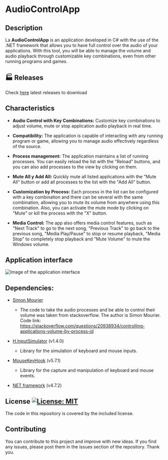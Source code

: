 # AudioControlApp

## Description

La **AudioControlApp** is an application developed in C# with the use of the .NET framework that allows you to have full control over the audio of your applications. With this tool, you will be able to manage the volume and audio playback through customizable key combinations, even from other running programs and games.

## 🏭 Releases
Check [here](https://github.com/illoIvan/AudioAppController/releases) latest releases to download

## Characteristics

- **Audio Control with Key Combinations:** Customize key combinations to adjust volume, mute or stop application audio playback in real time.

- **Compatibility:** The application is capable of interacting with any running program or game, allowing you to manage audio effectively regardless of the source.

- **Process management:** The application maintains a list of running processes. You can easily reload the list with the "Reload" buttons, and you can also add processes to the view by clicking on them.

- **Mute All y Add All:** Quickly mute all listed applications with the "Mute All" button or add all processes to the list with the "Add All" button.

- **Customization by Process:** Each process in the list can be configured with a key combination and there can be several with the same combination, allowing you to mute its volume from anywhere using this combination. Also, you can activate the mute mode by clicking on "Mute" or kill the process with the "X" button.

- **Media Control:** The app also offers media control features, such as "Next Track" to go to the next song, "Previous Track" to go back to the previous song, "Media Play/Pause" to stop or resume playback, "Media Stop" to completely stop playback and "Mute Volume" to mute the Windows volume.

## Application interface

![Image of the application interface](https://github.com/illoIvan/AudioAppController/assets/40025251/b5fa7eb4-1e89-4247-a5e3-e511027c0fe2)

## Dependencies:

- [Simon Mourier](https://stackoverflow.com/users/403671/simon-mourier)
  - The code to take the audio processes and be able to control their volume was taken from stackoverflow. The author is Simon Mourier.
  Code link: https://stackoverflow.com/questions/20938934/controlling-applications-volume-by-process-id

- [H.InputSimulator](https://www.nuget.org/packages/H.InputSimulator/) (v1.4.0)
  - Library for the simulation of keyboard and mouse inputs.

- [MouseKeyHook](https://www.nuget.org/packages/MouseKeyHook/) (v5.7.1)
  - Library for the capture and manipulation of keyboard and mouse events.

- [NET framework]() (v4.7.2)

## License [![License: MIT](https://img.shields.io/badge/License-MIT-yellow.svg)](https://opensource.org/licenses/MIT)

The code in this repository is covered by the included license.

## Contributing
You can contribute to this project and improve with new ideas. If you find any issues, please post them in the issues section of the repository. Thank you.
